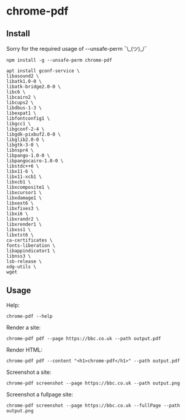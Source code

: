 # chrome-pdf
## Install
Sorry for the required usage of --unsafe-perm ¯\\\_(ツ)\_/¯
```
npm install -g --unsafe-perm chrome-pdf
```

```
apt install gconf-service \
libasound2 \
libatk1.0-0 \
libatk-bridge2.0-0 \
libc6 \
libcairo2 \
libcups2 \
libdbus-1-3 \
libexpat1 \
libfontconfig1 \
libgcc1 \
libgconf-2-4 \
libgdk-pixbuf2.0-0 \
libglib2.0-0 \
libgtk-3-0 \
libnspr4 \
libpango-1.0-0 \
libpangocairo-1.0-0 \
libstdc++6 \
libx11-6 \
libx11-xcb1 \
libxcb1 \
libxcomposite1 \
libxcursor1 \
libxdamage1 \
libxext6 \
libxfixes3 \
libxi6 \
libxrandr2 \
libxrender1 \
libxss1 \
libxtst6 \
ca-certificates \
fonts-liberation \
libappindicator1 \
libnss3 \
lsb-release \
xdg-utils \
wget
```

## Usage
Help:
```
chrome-pdf --help
```

Render a site:
```
chrome-pdf pdf --page https://bbc.co.uk --path output.pdf
```

Render HTML:
```
chrome-pdf pdf --content "<h1>chrome-pdf</h1>" --path output.pdf
```

Screenshot a site:
```
chrome-pdf screenshot --page https://bbc.co.uk --path output.png
```

Screenshot a fullpage site:
```
chrome-pdf screenshot --page https://bbc.co.uk --fullPage --path output.png
```
